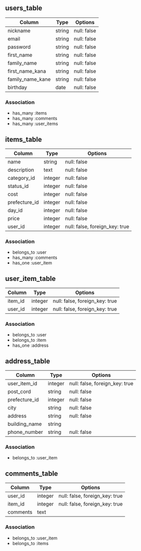 ## users_table
|Column|Type|Options|
|------|----|-------|
|nickname|string|null: false|
|email|string|null: false|
|password|string|null: false|
|first_name|string|null: false|
|family_name|string|null: false|
|first_name_kana|string|null: false|
|family_name_kane|string|null: false|
|birthday|date|null: false|

### Association
- has_many :items
- has_many :comments
- has_many :user_items



## items_table
|Column|Type|Options|
|------|----|-------|
|name|string|null: false|
|description|text|null: false|
|category_id|integer|null: false|
|status_id|integer|null: false|
|cost|integer|null: false|
|prefecture_id|integer|null: false|
|day_id|integer|null: false|
|price|integer|null: false|
|user_id|integer|null: false, foreign_key: true|


### Association
- belongs_to :user
- has_many :comments
- has_one :user_item

## user_item_table
|Column|Type|Options|
|------|----|-------|
|item_id|integer|null: false, foreign_key: true|
|user_id|integer|null: false, foreign_key: true|

### Association
- belongs_to :user
- belongs_to :item
- has_one :address

## address_table
|Column|Type|Options|
|------|----|-------|
|user_item_id|integer|null: false, foreign_key: true|
|post_cord|string|null: false|
|prefecture_id|integer|null: false|
|city|string|null: false|
|address|string|null: false|
|building_name|string|
|phone_number|string|null: false|

### Association
- belongs_to :user_item

## comments_table
|Column|Type|Options|
|------|----|-------|
|user_id|integer|null: false, foreign_key: true|
|item_id|integer|null: false, foreign_key: true|
|comments|text|

### Association
- belongs_to :user_item
- belongs_to :items

